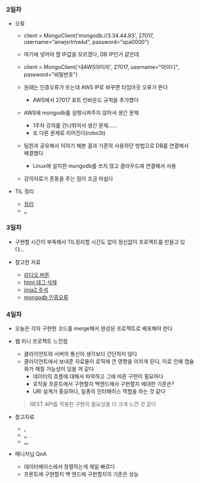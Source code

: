 
### 2일차 
- 오류
	- client = MongoClient('mongodb://3.34.44.93', 27017, username="anwjsrlrhwkd", password="spa0000")
    - 여기에 넣어야 할 IP값을 모르겠다, DB IP인거 같은데
	- client = MongoClient('내AWS아이피', 27017, username="아이디", password="비밀번호")
	- 원래는 인증오류가 뜨는데 AWS  IP로 바꾸면 타임아웃 오류가 뜬다
	  - AWS에서 27017 포트 인바운드 규칙을 추가했다
    - AWS에 mongodb를 실행시켜주지 않아서 생긴 문제
	  - 1주차 강의를 건너뛰어서 생긴 문제……
	  - 또 다른 문제로 이어진다(robo3t)

	- 팀원과 공유해서 이야기 해본 결과 기존의 사용하던 방법으로 DB를 연결해서 해결했다
		- Linux에 설치한 mongodb를 쓰지 않고 클라우드에 연결해서 사용

	-  강의자료가 혼동을 주는 점이 조금 아쉽다

- TIL 정리
	- <a href="https://github.com/southoftheriver/TIL/blob/master/Lecture/%EC%9B%B9%EA%B0%9C%EB%B0%9C%ED%94%8C%EB%9F%AC%EC%8A%A4_spa/project02/%EC%9A%94%EC%95%BD.md">정리</a>
	- <a href="https://github.com/southoftheriver/TIL/blob/master/Lecture/%EC%9B%B9%EA%B0%9C%EB%B0%9C%ED%94%8C%EB%9F%AC%EC%8A%A4_spa/project04/%EC%9A%94%EC%95%BD.md">..</a>



### 3일차
- 구현할 시간이 부족해서 TIL정리할 시간도 없이 정신없이 프로젝트를 만들고 있다... 

- 참고한 자료
    - <a href="https://living-only-today.tistory.com/107">라디오 버튼</a>
    - <a href="https://www.fun25.co.kr/blog/python-remove-html-tag/?page=8"> html 태그 삭제</a>
    - <a href="https://webisfree.com/2018-11-01/python-jinja-template%EC%97%90%EC%84%9C-%EC%A3%BC%EC%84%9D-%EC%82%AC%EC%9A%A9%ED%95%98%EB%8A%94-%EB%B0%A9%EB%B2%95">jinja2 주석</a>
    - <a href="https://codingapple.com/forums/topic/%EB%AA%BD%EA%B3%A0db-%EC%A0%91%EC%86%8D%EC%9D%B4-%EC%9E%90%EA%BE%B8-%EC%8B%A4%ED%8C%A8%ED%95%A9%EB%8B%88%EB%8B%A4/">mongodb 인증오류 </a>


### 4일차

- 오늘은 각자 구현한 코드를 merge해서 완성된 프로젝트로 배포해야 한다

- 웹 미니 프로젝트 느낀점
    - 클라이언트와 서버의 통신이 생각보다 간단하지 않다
    - 클라이언트에서 보내준 자료들이 로직에 큰 영향을 미치게 된다, 이로 인해 캡슐화가 깨질 가능성이 있을 꺼 같다
        - 데이터의 흐름에 대해서 파악하고 그에 따른 구현이 필요하다
        - 로직을 프론트에서 구현할지 백엔드에서 구현할지 에대한 기준은?
        - URI 설계가 중요하다, 일종의 인터페이스 역할을 하는 것 같다
	
	> REST API를 적용한 구현의 필요성을 더 크게 느낀 것 같다

- 참고자료
    - <a href="http://daplus.net/mongodb-mongo-%EC%BD%98%EC%86%94%EC%97%90%EC%84%9C-objectid%EB%A1%9C-%EA%B0%9D%EC%B2%B4%EB%A5%BC-%EC%96%B4%EB%96%BB%EA%B2%8C-%EA%B2%80%EC%83%89%ED%95%A9%EB%8B%88%EA%B9%8C/">.</a>
    - <a href="https://ssamko.tistory.com/38">..</a>
    - <a href="https://velog.io/@leyuri/TIL-input-%EC%97%90%EC%84%9C-%EC%9E%85%EB%A0%A5-%EA%B8%80%EC%9E%90%EC%88%98-%EC%A0%9C%ED%95%9C%ED%95%98%EB%8A%94-2%EA%B0%80%EC%A7%80-%EB%B0%A9%EB%B2%95">...</a>


- 매니저님 QnA
    - 데이터베이스에서 정렬하는게 제일 빠르다
    - 프론트에 구현할지 백 엔드에 구현할지의 기준은 성능
